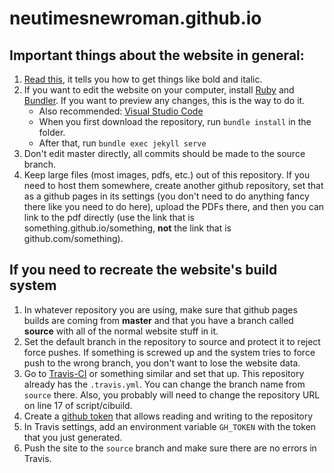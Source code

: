 # neutimesnewroman.github.io

## Important things about the website in general:

1. [Read this][1], it tells you how to get things like bold and italic.
2. If you want to edit the website on your computer, install [Ruby][2] and [Bundler][3]. If you want to preview any changes, this is the way to do it.
   - Also recommended: [Visual Studio Code][4]
   - When you first download the repository, run `bundle install` in the folder.
   - After that, run `bundle exec jekyll serve`
3. Don't edit master directly, all commits should be made to the source branch.
4. Keep large files (most images, pdfs, etc.) out of this repository. If you need to host them somewhere, create another github repository, set that as a github pages in its settings (you don't need to do anything fancy there like you need to do here), upload the PDFs there, and then you can link to the pdf
directly (use the link that is something.github.io/something, **not** the link that is github.com/something).

## If you need to recreate the website's build system

1. In whatever repository you are using, make sure that github pages builds are coming from **master** and that you have a branch called **source** with all of the normal website stuff in it.
2. Set the default branch in the repository to source and protect it to reject force pushes. If something is screwed up and the system tries to force push to the wrong branch, you don't want to lose the website data.
3. Go to [Travis-CI][5] or something similar and set that up. This repository already has the `.travis.yml`. You can change the branch name from `source` there. Also, you probably will need to change the repository URL on line 17 of script/cibuild.
4. Create a [github token][6] that allows reading and writing to the repository
5. In Travis settings, add an environment variable `GH_TOKEN` with the token that you just generated.
6. Push the site to the `source` branch and make sure there are no errors in Travis.

[1]:https://commonmark.org/help/
[2]:https://www.ruby-lang.org/en/
[3]:https://bundler.io/
[4]:https://code.visualstudio.com/
[5]:https://travis-ci.org/
[6]:https://help.github.com/en/articles/creating-a-personal-access-token-for-the-command-line
